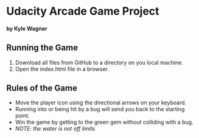 # Udacity Arcade Game Project
#### by Kyle Wagner

## Running the Game
1. Download all files from GitHub to a directory on you local machine.
2. Open the index.html file in a browser.

## Rules of the Game
* Move the player icon using the directional arrows on your keyboard.
* Running into or being hit by a bug will send you back to the starting point.
* Win the game by getting to the green gem without colliding with a bug.
* *NOTE: the water is not off limits*